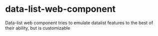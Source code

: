 # data-list-web-component
Data-list web component tries to emulate datalist features to the best of their ability, but is customizable
